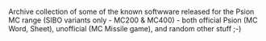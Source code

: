 Archive collection of some of the known softwware released for the Psion MC range (SIBO variants only - MC200 & MC400) - both official Psion (MC Word, Sheet), unofficial (MC Missile game), and random other stuff ;-) 

